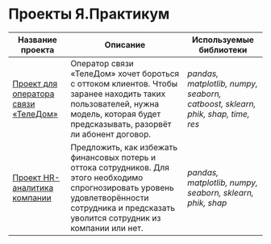 # Проекты Я.Практикум
  
  <table>
        <thead>
            <tr>
                <th>Название проекта</th>
                <th>Описание</th>
                <th>Используемые библиотеки</th>
            </tr>
        </thead>
        <tbody>
            <tr>
                <td><a href="https://github.com/angerozhkova/Practicum_projects/tree/main/%D0%9F%D1%80%D0%BE%D0%B5%D0%BA%D1%82%20%D0%B4%D0%BB%D1%8F%20%D0%BE%D0%BF%D0%B5%D1%80%D0%B0%D1%82%D0%BE%D1%80%D0%B0%20%D1%81%D0%B2%D1%8F%D0%B7%D0%B8">Проект для оператора связи «ТелеДом»</td>
                <td>Оператор связи «ТелеДом» хочет бороться с оттоком клиентов. Чтобы заранее находить таких пользователей, нужна модель, которая будет предсказывать, разорвёт ли абонент договор.</td>
                <td><i>pandas, matplotlib, numpy, seaborn, catboost, sklearn, phik, shap, time, res</i></td>
            </tr>
            <tr>
                <td><a href="https://github.com/angerozhkova/Practicum_projects/tree/main/HR-%D0%B0%D0%BD%D0%B0%D0%BB%D0%B8%D1%82%D0%B8%D0%BA%D0%B0%20%D0%BA%D0%BE%D0%BC%D0%BF%D0%B0%D0%BD%D0%B8%D0%B8(%D0%BE%D1%82%D1%82%D0%BE%D0%BA%20%D1%81%D0%BE%D1%82%D1%80%D1%83%D0%B4%D0%BD%D0%B8%D0%BA%D0%BE%D0%B2)">Проект HR-аналитика компании</td>
                <td>Предложить, как избежать финансовых потерь и оттока сотрудников. Для этого необходимо спрогнозировать уровень удовлетворённости сотрудника и предсказать уволится сотрудник из компании или нет.</td>
                <td><i>pandas, matplotlib, numpy, seaborn, sklearn, phik, shap</i></td>
            </tr>
        </tbody>
    </table>
